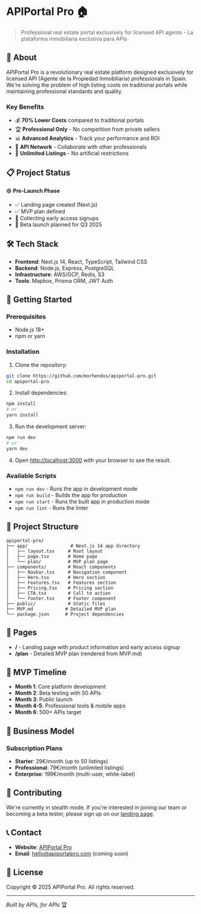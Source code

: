 # APIPortal Pro 🏠

> Professional real estate portal exclusively for licensed API agents - La plataforma inmobiliaria exclusiva para APIs

## 🚀 About

APIPortal Pro is a revolutionary real estate platform designed exclusively for licensed API (Agente de la Propiedad Inmobiliaria) professionals in Spain. We're solving the problem of high listing costs on traditional portals while maintaining professional standards and quality.

### Key Benefits
- 💰 **70% Lower Costs** compared to traditional portals
- 🏆 **Professional Only** - No competition from private sellers
- 📊 **Advanced Analytics** - Track your performance and ROI
- 🤝 **API Network** - Collaborate with other professionals
- 🚀 **Unlimited Listings** - No artificial restrictions

## 📋 Project Status

🟢 **Pre-Launch Phase**

- ✅ Landing page created (Next.js)
- ✅ MVP plan defined
- 🔄 Collecting early access signups
- 📅 Beta launch planned for Q3 2025

## 🛠 Tech Stack

- **Frontend**: Next.js 14, React, TypeScript, Tailwind CSS
- **Backend**: Node.js, Express, PostgreSQL
- **Infrastructure**: AWS/GCP, Redis, S3
- **Tools**: Mapbox, Prisma ORM, JWT Auth

## 🚀 Getting Started

### Prerequisites

- Node.js 18+ 
- npm or yarn

### Installation

1. Clone the repository:
```bash
git clone https://github.com/morhendos/apiportal-pro.git
cd apiportal-pro
```

2. Install dependencies:
```bash
npm install
# or
yarn install
```

3. Run the development server:
```bash
npm run dev
# or
yarn dev
```

4. Open [http://localhost:3000](http://localhost:3000) with your browser to see the result.

### Available Scripts

- `npm run dev` - Runs the app in development mode
- `npm run build` - Builds the app for production
- `npm run start` - Runs the built app in production mode
- `npm run lint` - Runs the linter

## 📁 Project Structure

```
apiportal-pro/
├── app/                # Next.js 14 app directory
│   ├── layout.tsx     # Root layout
│   ├── page.tsx       # Home page
│   └── plan/          # MVP plan page
├── components/        # React components
│   ├── Navbar.tsx     # Navigation component
│   ├── Hero.tsx       # Hero section
│   ├── Features.tsx   # Features section
│   ├── Pricing.tsx    # Pricing section
│   ├── CTA.tsx        # Call to action
│   └── Footer.tsx     # Footer component
├── public/            # Static files
├── MVP.md            # Detailed MVP plan
└── package.json      # Project dependencies
```

## 📄 Pages

- **/** - Landing page with product information and early access signup
- **/plan** - Detailed MVP plan (rendered from MVP.md)

## 🎯 MVP Timeline

- **Month 1**: Core platform development
- **Month 2**: Beta testing with 50 APIs
- **Month 3**: Public launch
- **Month 4-5**: Professional tools & mobile apps
- **Month 6**: 500+ APIs target

## 💼 Business Model

### Subscription Plans
- **Starter**: 29€/month (up to 50 listings)
- **Professional**: 79€/month (unlimited listings)
- **Enterprise**: 199€/month (multi-user, white-label)

## 🤝 Contributing

We're currently in stealth mode. If you're interested in joining our team or becoming a beta tester, please sign up on our [landing page](https://morhendos.github.io/apiportal-pro/).

## 📞 Contact

- **Website**: [APIPortal Pro](https://morhendos.github.io/apiportal-pro/)
- **Email**: hello@apiportalpro.com (coming soon)

## 📄 License

Copyright © 2025 APIPortal Pro. All rights reserved.

---

*Built by APIs, for APIs* 🏆